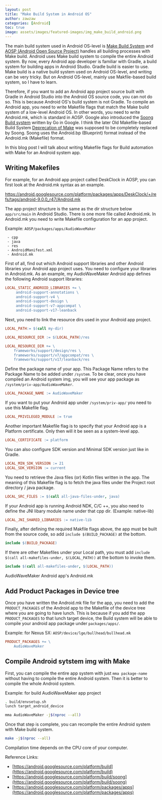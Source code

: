 ```yaml
---
layout: post
title: "Make Build System in Android OS"
author: zawzaw
categories: [Android]
toc: true
image: assets/images/featured-images/img_make_build_android.png
---
```


The main build system used in Android OS-level is [Make Build System](https://android.googlesource.com/platform/build) and [AOSP (Android Open Source Project)](https://android.googlesource.com) handles all building processes with Make build. Android uses Make build system to compile the entire Android system. By now, every Android app developer is familiar with Gradle, a build system for building apps in Android Studio. Gradle build is easier to use. Make build is a native build system used on Android OS-level, and writing can be very tricky. But on Android OS-level, mainly use Makfile-based build system, so I have to learn.

Therefore, if you want to add an Android app project source built with Gradle in Android Studio into the Android OS source code, you can not do so. This is because Android OS's build system is not Gradle. To compile an Android app, you need to write Makefile flags that match the Make build system of a low-level Android OS. In other words, you need to write Android.mk, which is standard in AOSP. Google also introduced the [Soong Build system](https://android.googlesource.com/platform/build/soong) written by Go in Google. I think the later Old Makefile-based Build System [Deprecation of Make](https://android.googlesource.com/platform/build/+/refs/heads/master/Deprecation.md) was supposed to be completely replaced by Soong. Soong uses the Android.bp (Blueprint) format instead of the Android.mk (Makefile) format.

In this blog post I will talk about writing Makefile flags for Build automation with Make for an Android system app.

## Writing Makefiles

For example, for an Android app project called DeskClock in AOSP, you can first look at the Android.mk syntax as an example.

https://android.googlesource.com/platform/packages/apps/DeskClock/+/refs/tags/android-9.0.0_r47/Android.mk

The app project structure is the same as the dir structure below `app/src/main` in Android Studio. There is one more file called Android.mk. In Android.mk you need to write Makefile configuration for an app project.

Example: `AOSP/packages/apps/AudioWaveMaker`

```
 - cpp
 - java
 - res
 - AndroidManifest.xml
 - Android.mk
```

First of all, find out which Android support libraries and other Android libraries your Android app project uses. You need to configure your libraries in Android.mk. As an example, my AudioWaveMaker Android app defines the following Android support libraries:

```mk
LOCAL_STATIC_ANDROID_LIBRARIES += \
     android-support-annotations \
     android-support-v4 \
     android-support-design \
     android-support-v7-appcompat \
     android-support-v17-leanback
```

Next, you need to link the resource dirs used in your Android app project.

```mk
LOCAL_PATH:= $(call my-dir)

LOCAL_RESOURCE_DIR := $(LOCAL_PATH)/res
```

```mk
LOCAL_RESOURCE_DIR += \
    frameworks/support/design/res \
    frameworks/support/v7/appcompat/res \
    frameworks/support/v17/leanback/res
```

Define the package name of your app. This Package Name refers to the Package Name to be added under `/system`. To be clear, once you have compiled an Android system img, you will see your app package as `/system/priv-app/AudioWaveMaker`.

```mk
LOCAL_PACKAGE_NAME := AudioWaveMaker
```

If you want to put your Android app under `/system/priv-app/` you need to use this Makefile flag.

```mk
LOCAL_PRIVILEGED_MODULE := true
```

Another important Makefile flag is to specify that your Android app is a Platform certificate. Only then will it be seen as a system-level app.

```mk
LOCAL_CERTIFICATE := platform
```

You can also configure SDK version and Minimal SDK version just like in Gradle.

```mk
LOCAL_MIN_SDK_VERSION := 21
LOCAL_SDK_VERSION := current
```

You need to retrieve the Java files (or) Kotlin files written in the app. The meaning of this Makefile flag is to fetch the java files under the Project root directory / java package.

```mk
LOCAL_SRC_FILES := $(call all-java-files-under, java)
```

If your Android app is running Android NDK, C/C ++, you also need to define the JNI libary module name under that cpp dir. (Example: native-lib)

```mk
LOCAL_JNI_SHARED_LIBRARIES := native-lib
```

Finally, after defining the required Makfile flags above, the app must be built from the source code, so add `include $(BUILD_PACKAGE)` at the bottom.

```mk
include $(BUILD_PACKAGE)
```

If there are other Makefiles under your Local path, you must add `include $(call all-makefiles-under, $(LOCAL_PATH))` at the bottom to invoke them.

```mk
include $(call all-makefiles-under, $(LOCAL_PATH))
```

AudioWaveMaker Android app's Android.mk

<script src="https://gist.github.com/zawzaww/5593df85c5d93392e2cb0345d7e3b329.js"></script>

## Add Product Packages in Device tree

Once you have written the Android.mk file for the app, you need to add the `PRODUCT_PACKAGES` of the Android app to the Makefile of the device tree where you are going to have lunch. This is because if you add the app `PRODUCT_PACKAGES` to that lunch target device, the Build system will be able to compile your android app package under `packages/apps/`.

Example: for Nexus 5X: `AOSP/device/lge/bullhead/bullhead.mk`

```mk
PRODUCT_PACKAGES += \
    AudioWaveMaker
```

## Compile Android sytstem img with Make

First, you can compile the entire app system with just `mma package-name` without having to compile the entire Android system. Then it is better to compile the whole Android system.

Example: for build AudioWaveMaker app project

```sh
. build/envsetup.sh
lunch target_android_device
```

```sh
mma AudioWaveMaker -j$(nproc --all)
```

Once that step is complete, you can recompile the entire Android system with Make build system.

```sh
make -j$(nproc --all)
```

Compilation time depends on the CPU core of your computer.

Reference Links:
- [https://android.googlesource.com/platform/build](https://android.googlesource.com/platform/build)
- [https://android.googlesource.com/platform/build/soong](https://android.googlesource.com/platform/build/soong)
- [https://android.googlesource.com/platform/packages/apps](https://android.googlesource.com/platform/packages/apps)
